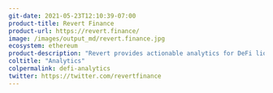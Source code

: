 ```yaml
---
git-date: 2021-05-23T12:10:39-07:00
product-title: Revert Finance
product-url: https://revert.finance/
image: /images/output_md/revert.finance.jpg
ecosystem: ethereum
product-description: "Revert provides actionable analytics for DeFi liquidity providers on Uniswap v2, v3 and Sushiswap"
coltitle: "Analytics"
colpermalink: defi-analytics
twitter: https://twitter.com/revertfinance
---
```

